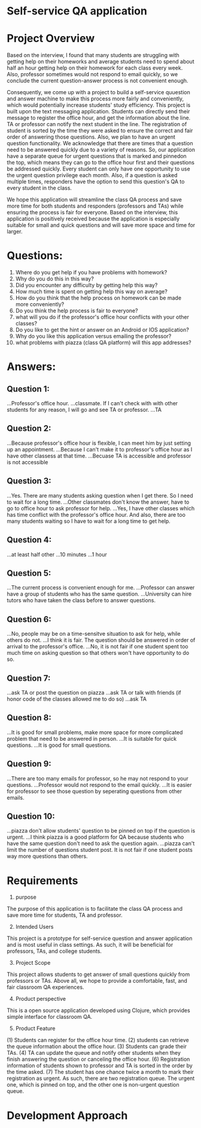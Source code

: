 # Self-service QA application

# Project Overview
Based on the interview, I found that many students are struggling with getting help on their homeworks and average students need to spend
about half an hour getting help on their homework for each class every week. Also, professor sometimes would not respond to email quickly,
so we conclude the current question-answer process is not convenient enough. 

Consequently, we come up with a project to build a self-service quuestion and answer machine to make this process more fairly and conveniently,
which would potentially increase students' study efficiency. This project is built upon the text messaging application. Students can directly 
send their message to register the office hour, and get the information about the line. TA or professor can notify the next student in the line. The registration of student is sorted by the time they were asked to ensure the correct and fair order of answering those questions. Also, we plan to have an urgent question 
functionality. We acknowledge that there are times that a question need to be answered quickly due to a variety of reasons. So, our application have a separate queue for urgent questions that is marked and pinnedon the top, which means they can go to the office hour first and their questions be addressed quickly. 
Every student can only have one opportunity to use the urgent question privilege each month. Also, if a question is asked multiple times, responders have the option to send this question's QA to every student in the class.

We hope this application will streamline the class QA process and save more time for both students and responders (professors and TAs) while ensuring
the process is fair for everyone. Based on the interview, this application is positively received because the application is especially suitable for 
small and quick questions and will save more space and time for larger.


# Questions:
  1. Where do you get help if you have problems with homework?
  2. Why do you do this in this way?
  3. Did you encounter any difficulty by getting help this way?
  4. How much time is spent on getting help this way on average?
  5. How do you think that the help process on homework can be made more conveniently? 
  6. Do you think the help process is fair to everyone?
  7. what will you do if the professor's office hour conflicts with your other classes?
  8. Do you like to get the hint or answer on an Android or IOS application?
  9. Why do you like this application versus emailing the professor?
  10. what problems with piazza (class QA platform) will this app addresses? 

   
# Answers:

## Question 1: 
...Professor's office hour.
...classmate. If I can't check with with other students for any reason, I will go and see TA or professor.
...TA

## Question 2:
...Because professor's office hour is flexible, I can meet him by just setting up an appointment.
...Because I can't make it to professor's office hour as I have other classess at that time.
...Becuase TA is accessible and professor is not accessible 

## Question 3:
...Yes. There are many students asking question when I get there. So I need to wait for a long time.
...Other classmates don't know the answer, have to go to office hour to ask professor for help.
...Yes, I have other classes which has time conflict with the professor's office hour. And also,
   there are too many students waiting so I have to wait for a long time to get help.

## Question 4:
...at least half other
...10 minutes
...1 hour

## Question 5:
...The current process is convenient enough for me.
...Professor can answer have a group of students who has the same question.
...University can hire tutors who have taken the class before to answer questions.

## Question 6: 
...No, people may be on a time-sensitve situation to ask for help, while others do not.
...I think it is fair. The question should be answered in order of arrival to the professor's office.
...No, it is not fair if one student spent too much time on asking question so that others won't have opportunity to do so.

## Question 7:
...ask TA or post the question on piazza
...ask TA or talk with friends (if honor code of the classes allowed me to do so)
...ask TA 

## Question 8:  
...It is good for small problems, make more space for more complicated problem that need to be answered in person.
...It is suitable for quick questions.
...It is good for small questions.

## Question 9: 
...There are too many emails for professor, so he may not respond to your questions.
...Professor would not respond to the email quickly.
...It is easier for professor to see those question by seperating questions from other emails.

## Question 10:
...piazza don't allow students' question to be pinned on top if the question is urgent. ...I think piazza is a good platform for QA because students who have the same question don't need to ask the question again.
...piazza can't limit the number of questions student post. It is not fair if one student posts way more questions than others.

# Requirements
1. purpose

The purpose of this application is to facilitate the class QA process and save more time for students, TA and professor.

2. Intended Users

This project is a prototype for self-service question and answer application and is most useful in class settings. As such, it will be 
beneficial for professors, TAs, and college students.

3. Project Scope

This project allows students to get answer of small questions quickly from professors or TAs. Above all, we hope to provide a comfortable, fast, and fair classroom QA experiences.

4. Product perspective

This is a open source application developed using Clojure, which provides simple interface for classroom QA.

5. Product Feature

(1) Students can register for the office hour time.
(2) students can retrieve the queue information about the office hour.
(3) Students can grade their TAs.
(4) TA can update the queue and notify other students when they finish answering the question or canceling the office hour.
(6) Registration information of students shown to professor and TA is sorted in the order by the time asked.
(7) The student has one chance twice a month to mark their registration as urgent. As such, there are two registration queue. The urgent one, which is pinned on top, and the other one is non-urgent question queue.

# Development Approach







